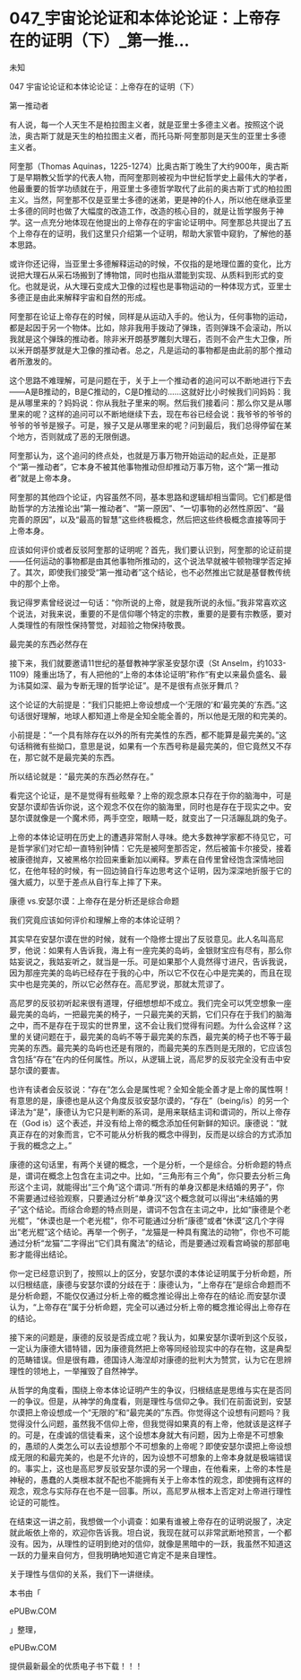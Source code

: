 # 047_宇宙论论证和本体论论证：上帝存在的证明（下）_第一推...

未知

047 宇宙论论证和本体论论证：上帝存在的证明（下）

第一推动者

有人说，每一个人天生不是柏拉图主义者，就是亚里士多德主义者。按照这个说法，奥古斯丁就是天生的柏拉图主义者，而托马斯·阿奎那则是天生的亚里士多德主义者。

阿奎那（Thomas Aquinas，1225-1274）比奥古斯丁晚生了大约900年，奥古斯丁是早期教父哲学的代表人物，而阿奎那则被视为中世纪哲学史上最伟大的学者，他最重要的哲学功绩就在于，用亚里士多德哲学取代了此前的奥古斯丁式的柏拉图主义。当然，阿奎那不仅是亚里士多德的迷弟，更是神的仆人，所以他在继承亚里士多德的同时也做了大幅度的改造工作，改造的核心目的，就是让哲学服务于神学。这一点充分地体现在他提出的上帝存在的宇宙论证明中。阿奎那总共提出了五个上帝存在的证明，我们这里只介绍第一个证明，帮助大家管中窥豹，了解他的基本思路。

或许你还记得，当亚里士多德解释运动的时候，不仅指的是地理位置的变化，比方说把大理石从采石场搬到了博物馆，同时也指从潜能到实现、从质料到形式的变化。也就是说，从大理石变成大卫像的过程也是事物运动的一种体现方式，亚里士多德正是由此来解释宇宙和自然的形成。

阿奎那在论证上帝存在的时候，同样是从运动入手的。他认为，任何事物的运动，都是起因于另一个物体。比如，除非我用手拨动了弹珠，否则弹珠不会滚动，所以我就是这个弹珠的推动者。除非米开朗基罗雕刻大理石，否则不会产生大卫像，所以米开朗基罗就是大卫像的推动者。总之，凡是运动的事物都是由此前的那个推动者所激发的。

这个思路不难理解，可是问题在于，关于上一个推动者的追问可以不断地进行下去——A是B推动的，B是C推动的，C是D推动的……这就好比小时候我们问妈妈：我是从哪里来的？妈妈说：你从我肚子里来的啊。然后我们接着问：那么你又是从哪里来的呢？这样的追问可以不断地继续下去，现在布谷已经会说：我爷爷的爷爷的爷爷的爷爷是猴子。可是，猴子又是从哪里来的呢？问到最后，我们总得停留在某个地方，否则就成了恶的无限倒退。

阿奎那认为，这个追问的终点处，也就是万事万物开始运动的起点处，正是那个“第一推动者”，它本身不被其他事物推动但却推动万事万物，这个“第一推动者”就是上帝本身。

阿奎那的其他四个论证，内容虽然不同，基本思路和逻辑却相当雷同。它们都是借助哲学的方法推论出“第一推动者”、“第一原因”、“一切事物的必然性原因”、“最完善的原因”，以及“最高的智慧”这些终极概念，然后把这些终极概念直接等同于上帝本身。

应该如何评价或者反驳阿奎那的证明呢？首先，我们要认识到，阿奎那的论证前提——任何运动的事物都是由其他事物所推动的，这个说法早就被牛顿物理学否定掉了。其次，即使我们接受“第一推动者”这个结论，也不必然推出它就是基督教传统中的那个上帝。

我记得罗素曾经说过一句话：“你所说的上帝，就是我所说的永恒。”我非常喜欢这个说法，对我来说，重要的不是信仰哪个特定的宗教，重要的是要有宗教感，要对人类理性的有限性保持警觉，对超验之物保持敬畏。

最完美的东西必然存在

接下来，我们就要邀请11世纪的基督教神学家圣安瑟尔谟（St Anselm，约1033-1109）隆重出场了，有人把他的“上帝的本体论证明”称作“有史以来最负盛名、最为讳莫如深、最为专断无理的哲学论证”。是不是很有点张牙舞爪？

这个论证的大前提是：“我们只能把上帝设想成一个‘无限的’和‘最完美的’东西。”这句话很好理解，地球人都知道上帝是全知全能全善的，所以他是无限的和完美的。

小前提是：“一个具有除存在以外的所有完美性的东西，都不能算是最完美的。”这句话稍微有些拗口，意思是说，如果有一个东西号称是最完美的，但它竟然又不存在，那它就不是最完美的东西。

所以结论就是：“最完美的东西必然存在。”

看完这个论证，是不是觉得有些眩晕？上帝的观念原本只存在于你的脑海中，可是安瑟尔谟却告诉你说，这个观念不仅在你的脑海里，同时也是存在于现实之中。安瑟尔谟就像是一个魔术师，两手空空，眼睛一眨，就变出了一只活蹦乱跳的兔子。

上帝的本体论证明在历史上的遭遇非常耐人寻味。绝大多数神学家都不待见它，可是哲学家们对它却一直特别钟情：它先是被阿奎那否定，然后被笛卡尔接受，接着被康德抛弃，又被黑格尔捡回来重新加以阐释。罗素在自传里曾经饱含深情地回忆，在他年轻的时候，有一回边骑自行车边思考这个证明，因为深深地折服于它的强大威力，以至于差点从自行车上摔了下来。

康德 vs.安瑟尔谟：上帝存在是分析还是综合命题

我们究竟应该如何评价和理解上帝的本体论证明？

其实早在安瑟尔谟在世的时候，就有一个隐修士提出了反驳意见。此人名叫高尼罗，他说：如果有人告诉我，海上有一座完美的岛屿，金银财宝应有尽有，那么你姑妄说之，我姑妄听之，就当是一乐。可是如果那个人竟然得寸进尺，告诉我说，因为那座完美的岛屿已经存在于我的心中，所以它不仅在心中是完美的，而且在现实中也是完美的，所以它必然存在。高尼罗说，那就太荒谬了。

高尼罗的反驳初听起来很有道理，仔细想想却不成立。我们完全可以凭空想象一座最完美的岛屿，一把最完美的椅子，一只最完美的天鹅，它们只存在于我们的脑海之中，而不是存在于现实的世界里，这不会让我们觉得有问题。为什么会这样？这里的关键问题在于，最完美的岛屿不等于最完美的东西，最完美的椅子也不等于最完美的东西。最完美的岛屿也还是有限的，而最完美的东西则是无限的，它应该包含包括“存在”在内的任何属性。所以，从逻辑上说，高尼罗的反驳完全没有击中安瑟尔谟的要害。

也许有读者会反驳说：“存在”怎么会是属性呢？全知全能全善才是上帝的属性啊！有意思的是，康德也是从这个角度反驳安瑟尔谟的，“存在”（being/is）的另一个译法为“是”，康德认为它只是判断的系词，是用来联结主词和谓词的，所以上帝存在（God is）这个表述，并没有给上帝的概念添加任何新鲜的知识。康德说：“就真正存在的对象而言，它不可能从分析我的概念中得到，反而是以综合的方式添加于我的概念之上。”

康德的这句话里，有两个关键的概念，一个是分析，一个是综合。分析命题的特点是，谓词在概念上包含在主词之中。比如，“三角形有三个角”，你只要去分析三角形这个主词，就能得出“三个角”这个谓词.“所有的单身汉都是未结婚的男子”，你不需要通过经验观察，只要通过分析“单身汉”这个概念就可以得出“未结婚的男子”这个结论。而综合命题的特点则是，谓词不包含在主词之中，比如“康德是个老光棍”，“休谟也是一个老光棍”，你不可能通过分析“康德”或者“休谟”这几个字得出“老光棍”这个结论。再举一个例子，“龙猫是一种具有魔法的动物”，你也不可能通过分析“龙猫”二字得出“它们具有魔法”的结论，而是要通过观看宫崎骏的那部电影才能得出结论。

你一定已经意识到了，按照以上的区分，安瑟尔谟的本体论证明属于分析命题，所以归根结底，康德与安瑟尔谟的分歧在于：康德认为，“上帝存在”是综合命题而不是分析命题，不能仅仅通过分析上帝的概念推论得出上帝存在的结论.而安瑟尔谟认为，“上帝存在”属于分析命题，完全可以通过分析上帝的概念推论得出上帝存在的结论。

接下来的问题是，康德的反驳是否成立呢？我认为，如果安瑟尔谟听到这个反驳，一定认为康德大错特错，因为康德竟然把上帝等同经验现实中的存在物，这是典型的范畴错误。但是很有趣，德国诗人海涅却对康德的批判大为赞赏，认为它在思辨理性的领地上，一举摧毁了自然神学。

从哲学的角度看，围绕上帝本体论证明产生的争议，归根结底是思维与实在是否同一的争议。但是，从神学的角度看，则是理性与信仰之争。我们在前面说到，安瑟尔谟把上帝设想成一个“无限的”和“最完美的”东西。你觉得这个设想有问题吗？我觉得没什么问题，虽然我不信仰上帝，但我觉得如果真的有上帝，他就该是这样子的。可是，在虔诚的信徒看来，这个设想本身就大有问题，因为上帝是不可想象的，愚顽的人类怎么可以去设想那个不可想象的上帝呢？即使安瑟尔谟把上帝设想成无限的和最完美的，也是不允许的，因为设想不可想象的上帝本身就是极端错误的。事实上，这也是高尼罗反驳安瑟尔谟的另一个理由，在他看来，上帝的本性是神秘的，愚蠢的人类根本就不配也不能拥有关于上帝本性的观念，即使拥有这样的观念，观念与实际存在也不是一回事。所以，高尼罗从根本上否定对上帝进行理性论证的可能性。

在结束这一讲之前，我想做一个小调查：如果有谁被上帝存在的证明说服了，决定就此皈依上帝的，欢迎你告诉我。坦白说，我现在就可以非常武断地预言，一个都没有。因为，从理性的证明到绝对的信仰，就像是黑暗中的一跃，我虽然不知道这一跃的力量来自何方，但我明确地知道它肯定不是来自理性。

关于理性与信仰的关系，我们下一讲继续。

本书由「

ePUBw.COM

」整理，

ePUBw.COM

提供最新最全的优质电子书下载！！！